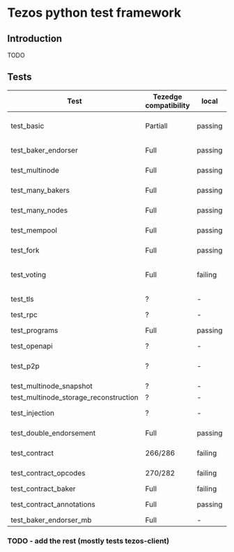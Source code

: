 # Tezos python test framework

## Introduction 
TODO

## Tests

|             Test              |Tezedge compatibility          |local  | drone  |               Description                                               | Modifications                            |       TODO (to be able to run/pass  |
|-------------------------------|-------------------------------|-------|--------|-------------------------------------------------------------------------|------------------------------------------|-------------------------------------------------|
| test_basic                    |           Partiall            |passing|failing |basic node functionality and interactions with tezos-client              | test from test suit commented            |  RPC error handling and returned errors         |
| test_baker_endorser           |           Full                |passing|passing |baker and endorser daemon interaction, baking blocks, syncing afterwards | sleeps                                   | Node faster startup and 1st block distribution  |
| test_multinode                |           Full                |passing|passing |injection - protocol alpha, inclusion of transfer, endorsement operations| None                                     | None                                         |
| test_many_bakers              |           Full                |passing|passing |Run 5 bakers and num nodes, wait and check logs                          | sleeps                                   | Node faster startup and 1st block distribution|
| test_many_nodes               |           Full                |passing|passing |Run many nodes, wait a while, run more nodes, check logs                 | sleeps                                   | Node faster startup and 1st block distribution|
| test_mempool                  |           Full                |passing|passing |inject ops, check mempool before and after, bake blocks                  | None                                     | None                                         |
| test_fork                     |           Full                |passing|passing |inject ops, check mempool before and after, bake blocks                  | None                                     | Different heads, check branching             | 
| test_voting                   |           Full                |failing|failing |Test voting protocol with manual baking, 4 blocks per voting period      | sleeps                                   | investigate /chains/main/blocks/head/helpers/current_level?offset=1 |
| test_tls                      |           ?                   |-      | -      |test client interaction (test_bootstrapped) with node tls                | None                                     | Implement tls in tezedge                     |
| test_rpc                      |           ?                   |-      | -      |tests all rpcs in tezos node and protocol                                | None                                     | Implement all rpcs in tezedge                |
| test_programs                 |           Full                |passing| -      |convert script - mostly client stuff (no unimplemented node RPCs-invest.)| None                                     | None                                            |
| test_openapi                  |           ?                   |-      | -      |test openapi/swagger generation                                          | None                                     | Implement openapi/swagger                      |
| test_p2p                      |           ?                   |-      | -      |see: https://gitlab.com/tezos/tezos/-/blob/v8-release/tests_python/tests/test_p2p.py| None                          | Implement rpcs for p2p (/network/peers)        |
| test_multinode_snapshot       |           ?                   |-      |-       |creating snapshots                                                       | None                                     | Implement snapshot and reconstruct             |
| test_multinode_storage_reconstruction|              ?         |-      |-       |reconstruction from snapshot                                             | None                                     | Implement snapshot and reconstruct             |
| test_injection                |           ?                   |-      | -      |testing protocol injection and activation of injected protocol           | None                                     | Implement protocol injection                   |
| test_double_endorsement       |           Full                |passing| -      |testing double endorsement op and accusation                             | sleeps                                   | Implement describe for protocol RPCs           |
| test_contract                 |           266/286             |failing| -      |testing various contract operations (including smart contracts)          | None                                     | More investigation neeed, mostly error handling/message stuff|
| test_contract_opcodes         |           270/282             |failing| -      |individual opcodes that do not require originations (including smart contracts)| None                                     | More investigation neeed, mostly error handling/message stuff|
| test_contract_baker           |           Full                |failing| -      |Test a simple contract origination and call                              | sleeps                                   | Implement describe for protocol RPCs           |
| test_contract_annotations     |           Full                |passing| -      |Tests of Michelson annotations. - mostly client stuff                    | None                                     | None                                           |
| test_baker_endorser_mb        |           Full                |-      | -      |test two separate git branch of binaries                                 | None                                     | Later use                                      |

### TODO - add the rest (mostly tests tezos-client)